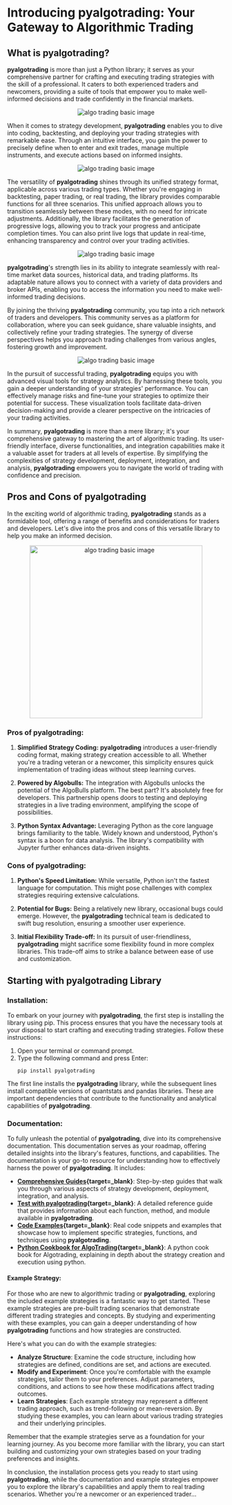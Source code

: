 
# Introducing **pyalgotrading**: Your Gateway to Algorithmic Trading

## What is **pyalgotrading**?

**pyalgotrading** is more than just a Python library; it serves as your comprehensive partner for crafting and executing trading strategies with the skill of a professional. It caters to both experienced traders and newcomers, providing a suite of tools that empower you to make well-informed decisions and trade confidently in the financial markets.
<p align="center">
  <img src="../imgs/algotrading_basic_1.png" alt="algo trading basic image"/>
</p>

When it comes to strategy development, **pyalgotrading** enables you to dive into coding, backtesting, and deploying your trading strategies with remarkable ease. Through an intuitive interface, you gain the power to precisely define when to enter and exit trades, manage multiple instruments, and execute actions based on informed insights.
<p align="center">
  <img src="../imgs/algotrading_basic_2.png" alt="algo trading basic image"/>
</p>

The versatility of **pyalgotrading** shines through its unified strategy format, applicable across various trading types. Whether you're engaging in backtesting, paper trading, or real trading, the library provides comparable functions for all three scenarios. This unified approach allows you to transition seamlessly between these modes, with no need for intricate adjustments. Additionally, the library facilitates the generation of progressive logs, allowing you to track your progress and anticipate completion times. You can also print live logs that update in real-time, enhancing transparency and control over your trading activities.
<p align="center">
  <img src="../imgs/algotrading_basic_3.png" alt="algo trading basic image"/>
</p>

**pyalgotrading**'s strength lies in its ability to integrate seamlessly with real-time market data sources, historical data, and trading platforms. Its adaptable nature allows you to connect with a variety of data providers and broker APIs, enabling you to access the information you need to make well-informed trading decisions.

By joining the thriving **pyalgotrading** community, you tap into a rich network of traders and developers. This community serves as a platform for collaboration, where you can seek guidance, share valuable insights, and collectively refine your trading strategies. The synergy of diverse perspectives helps you approach trading challenges from various angles, fostering growth and improvement.

<p align="center">
  <img src="../imgs/analytics_mascot.svg" alt="algo trading basic image"/>
</p>

In the pursuit of successful trading, **pyalgotrading** equips you with advanced visual tools for strategy analytics. By harnessing these tools, you gain a deeper understanding of your strategies' performance. You can effectively manage risks and fine-tune your strategies to optimize their potential for success. These visualization tools facilitate data-driven decision-making and provide a clearer perspective on the intricacies of your trading activities.

In summary, **pyalgotrading** is more than a mere library; it's your comprehensive gateway to mastering the art of algorithmic trading. Its user-friendly interface, diverse functionalities, and integration capabilities make it a valuable asset for traders at all levels of expertise. By simplifying the complexities of strategy development, deployment, integration, and analysis, **pyalgotrading** empowers you to navigate the world of trading with confidence and precision.

## Pros and Cons of **pyalgotrading**

In the exciting world of algorithmic trading, **pyalgotrading** stands as a formidable tool, offering a range of benefits and considerations for traders and developers. Let's dive into the pros and cons of this versatile library to help you make an informed decision.
<p align="center">
  <img src="../imgs/pros_n_cons.svg" alt="algo trading basic image", width="400px"/>
</p>

### Pros of **pyalgotrading**:

1. **Simplified Strategy Coding:** **pyalgotrading** introduces a user-friendly coding format, making strategy creation accessible to all. Whether you're a trading veteran or a newcomer, this simplicity ensures quick implementation of trading ideas without steep learning curves.

2. **Powered by Algobulls:** The integration with Algobulls unlocks the potential of the AlgoBulls platform. The best part? It's absolutely free for developers. This partnership opens doors to testing and deploying strategies in a live trading environment, amplifying the scope of possibilities.
   
3. **Python Syntax Advantage:** Leveraging Python as the core language brings familiarity to the table. Widely known and understood, Python's syntax is a boon for data analysis. The library's compatibility with Jupyter further enhances data-driven insights.

### Cons of **pyalgotrading**:

1. **Python's Speed Limitation:** While versatile, Python isn't the fastest language for computation. This might pose challenges with complex strategies requiring extensive calculations.

2. **Potential for Bugs:** Being a relatively new library, occasional bugs could emerge. However, the **pyalgotrading** technical team is dedicated to swift bug resolution, ensuring a smoother user experience.

3. **Initial Flexibility Trade-off:** In its pursuit of user-friendliness, **pyalgotrading** might sacrifice some flexibility found in more complex libraries. This trade-off aims to strike a balance between ease of use and customization.

## Starting with **pyalgotrading** Library

### Installation:

To embark on your journey with **pyalgotrading**, the first step is installing the library using pip. This process ensures that you have the necessary tools at your disposal to start crafting and executing trading strategies. Follow these instructions:

1. Open your terminal or command prompt.
2. Type the following command and press Enter:
    ```
    pip install pyalgotrading
    ```

The first line installs the **pyalgotrading** library, while the subsequent lines install compatible versions of quantstats and pandas libraries. These are important dependencies that contribute to the functionality and analytical capabilities of **pyalgotrading**.

### Documentation:
To fully unleash the potential of **pyalgotrading**, dive into its comprehensive documentation. This documentation serves as your roadmap, offering detailed insights into the library's features, functions, and capabilities. The documentation is your go-to resource for understanding how to effectively harness the power of **pyalgotrading**. It includes:

- **[Comprehensive Guides](**pyalgotrading**_comprehensive_guide.md){target=_blank}**: Step-by-step guides that walk you through various aspects of strategy development, deployment, integration, and analysis.
- **[Test with pyalgotrading](testing.md){target=_blank}**: A detailed reference guide that provides information about each function, method, and module available in **pyalgotrading**.
- **[Code Examples](../strategies/index.md){target=_blank}**: Real code snippets and examples that showcase how to implement specific strategies, functions, and techniques using **pyalgotrading**.
- **[Python Cookbook for AlgoTrading](https://github.com/PacktPublishing/Python-Algorithmic-Trading-Cookbook){target=_blank}**: A python cook book for Algotrading, explaining in depth about the strategy creation and execution using python.

#### **Example Strategy:**

For those who are new to algorithmic trading or **pyalgotrading**, exploring the included example strategies is a fantastic way to get started. These example strategies are pre-built trading scenarios that demonstrate different trading strategies and concepts. By studying and experimenting with these examples, you can gain a deeper understanding of how **pyalgotrading** functions and how strategies are constructed.

Here's what you can do with the example strategies:

- **Analyze Structure**: Examine the code structure, including how strategies are defined, conditions are set, and actions are executed.
- **Modify and Experiment**: Once you're comfortable with the example strategies, tailor them to your preferences. Adjust parameters, conditions, and actions to see how these modifications affect trading outcomes.
- **Learn Strategies**: Each example strategy may represent a different trading approach, such as trend-following or mean-reversion. By studying these examples, you can learn about various trading strategies and their underlying principles.

Remember that the example strategies serve as a foundation for your learning journey. As you become more familiar with the library, you can start building and customizing your own strategies based on your trading preferences and insights.

In conclusion, the installation process gets you ready to start using **pyalgotrading**, while the documentation and example strategies empower you to explore the library's capabilities and apply them to real trading scenarios. Whether you're a newcomer or an experienced trader...


